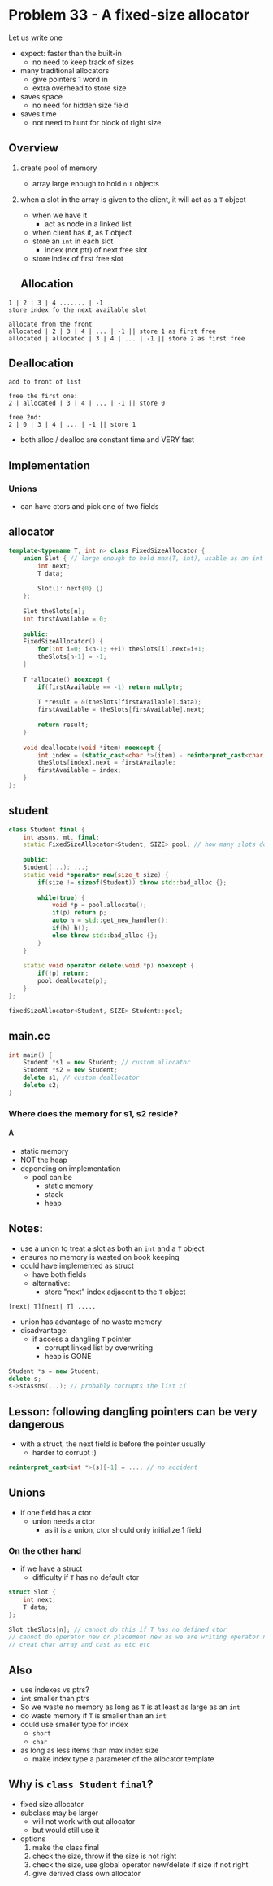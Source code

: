 # Problem 33 - A fixed-size allocator

Let us write one

- expect: faster than the built-in
  - no need to keep track of sizes
- many traditional allocators
  - give pointers 1 word in
  - extra overhead to store size
- saves space
  - no need for hidden size field
- saves time
  - not need to hunt for block of right size

## Overview

1. create pool of memory

   - array large enough to hold `n` `T` objects

2. when a slot in the array is given to the client, it will act as a `T` object

   - when we have it
     - act as node in a linked list
   - when client has it, as `T` object
   - store an `int` in each slot
     - index (not ptr) of next free slot
   - store index of first free slot

   ## Allocation

```
1 | 2 | 3 | 4 ....... | -1
store index fo the next available slot

allocate from the front
allocated | 2 | 3 | 4 | ... | -1 || store 1 as first free
allocated | allocated | 3 | 4 | ... | -1 || store 2 as first free
```

## Deallocation

```
add to front of list

free the first one: 
2 | allocated | 3 | 4 | ... | -1 || store 0

free 2nd:
2 | 0 | 3 | 4 | ... | -1 || store 1
```

- both alloc / dealloc are constant time and VERY fast

## Implementation

### Unions

- can have ctors and pick one of two fields

## allocator

```cpp
template<typename T, int n> class FixedSizeAllocator {
    union Slot { // large enough to hold max(T, int), usable as an int
        int next;
        T data;
        
        Slot(): next{0} {}
    };
    
    Slot theSlots[n];
    int firstAvailable = 0;
    
    public:
    FixedSizeAllocator() {
        for(int i=0; i<n-1; ++i) theSlots[i].next=i+1;
        theSlots[n-1] = -1;
    }
    
    T *allocate() noexcept {
        if(firstAvailable == -1) return nullptr;
        
        T *result = &(theSlots[firstAvailable].data);
        firstAvailable = theSlots[firsAvailable].next;
        
        return result;
    }
    
    void deallocate(void *item) noexcept {
        int index = (static_cast<char *>(item) - reinterpret_cast<char *>(theSlots)) / sizeof(Slot);
        theSlots[index].next = firstAvailable;
        firstAvailable = index;
    }
};
```

## student

```cpp
class Student final {
    int assns, mt, final;
    static FixedSizeAllocator<Student, SIZE> pool; // how many slots do we want?
    
    public:
    Student(...): ...;
    static void *operator new(size_t size) {
        if(size != sizeof(Student)) throw std::bad_alloc {};
        
        while(true) {
            void *p = pool.allocate();
            if(p) return p;
            auto h = std::get_new_handler();
            if(h) h();
            else throw std::bad_alloc {};
        }
    }
    
    static void operator delete(void *p) noexcept {
        if(!p) return;
        pool.deallocate(p);
    }
};

fixedSizeAllocator<Student, SIZE> Student::pool;
```



## main.cc

```cpp
int main() {
    Student *s1 = new Student; // custom allocator
    Student *s2 = new Student;
    delete s1; // custom deallocator
    delete s2;
}
```

### Where does the memory for s1, s2 reside?

#### A

- static memory
- NOT the heap
- depending on implementation
  - pool can be
    - static memory
    - stack
    - heap

## Notes:

- use a union to treat a slot as both an `int` and a `T` object
- ensures no memory is wasted on book keeping
- could have implemented as struct
  - have both fields
  - alternative:
    - store "next" index adjacent to the `T` object

```
[next| T][next| T] .....
```

- union has advantage of no waste memory
- disadvantage:
  - if access a dangling `T` pointer
    - corrupt linked list by overwriting
    - heap is GONE

```cpp 
Student *s = new Student;
delete s;
s->stAssns(...); // probably corrupts the list :(
```

## Lesson: following dangling pointers can be very dangerous

- with a struct, the next field is before the pointer usually
  - harder to corrupt :)

```cpp
reinterpret_cast<int *>(s)[-1] = ...; // no accident
```

## Unions

- if one field has a ctor
  - union needs a ctor
    - as it is a union, ctor should only initialize 1 field

### On the other hand

- if we have a struct
  - difficulty if `T` has no default ctor

```cpp
struct Slot {
    int next;
    T data;
};

Slot theSlots[n]; // cannot do this if T has no defined ctor
// cannot do operator new or placement new as we are writing operator new
// creat char array and cast as etc etc
```

## Also

- use indexes vs ptrs?
- `int` smaller than ptrs
- So we waste no memory as long as `T` is at least as large as an `int`
- do waste memory if `T` is smaller than an `int`
- could use smaller type for index
  - `short`
  - `char`
- as long as less items than max index size
  - make index type a parameter of the allocator template

## Why is `class Student` `final`?

- fixed size allocator
- subclass may be larger
  - will not work with out allocator
  - but would still use it
- options
  1. make the class final
  2. check the size, throw if the size is not right
  3. check the size, use global operator new/delete if size if not right
  4. give derived class own allocator